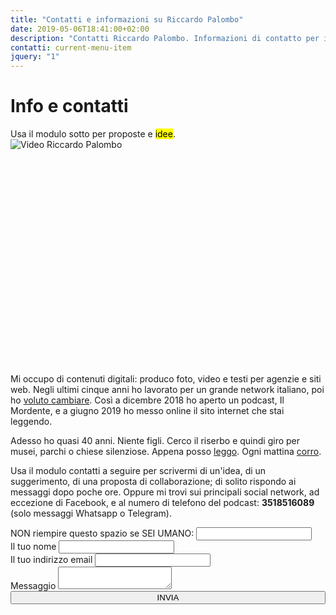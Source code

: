 ```yaml
---
title: "Contatti e informazioni su Riccardo Palombo"
date: 2019-05-06T18:41:00+02:00
description: "Contatti Riccardo Palombo. Informazioni di contatto per inviare email o messaggi a Riccardo Palombo."
contatti: current-menu-item
jquery: "1"
---
```


<div class="main-scroll">

<div class="row ">
            <div class="col-md-2"></div>
            <div class="col-md-4 no-padding-left col-sm-6">
                <div class="promo-box ">
                   <h1>Info e contatti</h1>
                    <span class="small-title">Usa il modulo sotto per proposte e <mark>idee</mark>.</span>
                </div>
            </div>
            <div class="col-md-4 no-padding col-sm-6">
       <div class="videoWrapper embed-responsive embed-responsive-4by3" style="padding-top:0;padding-bottom: 68.25%!important;margin-top:0;" data-yt-url="https://www.youtube.com/embed/T1WfeoSXKvU?autoplay=1">
            <img src="../img/video-riccardo-palombo.jpg" class="play-youtube-video lazyload" alt="Video Riccardo Palombo">
        </div>
            </div>


<div class="col-md-2 "></div>
            </div>
<div class="row-col-12">
            <div class="col-md-8 col-md-push-2 no-padding-left">             
<p>Mi occupo di contenuti digitali: produco foto, video e testi per agenzie e siti web. Negli ultimi cinque anni ho lavorato per un grande network italiano, poi ho <a href="/podcast/il-mordente-25/" title="Ascolta: perché ho cambiato lavoro e per fare cosa">voluto cambiare</a>. Così a dicembre 2018 ho aperto un podcast, Il Mordente, e a giugno 2019 ho messo online il sito internet che stai leggendo.</p>
</div>
        </div>
<div class="google-map-wrapper" id="map"></div>
<div class="row-col-12">
            <div class="col-md-8 col-md-push-2 no-padding-left">    
            <p>Adesso ho quasi 40 anni. Niente figli. Cerco il riserbo e quindi giro per musei, parchi o chiese silenziose. Appena posso <a href="/libri/" title="Vai alla sezione Libreria">leggo</a>. Ogni mattina <a href="https://www.strava.com/athletes/12993620" title="Profilo di Riccardo Palombo su Strava" target="_blank" rel="noopener" rel="nofollow">corro</a>.</p>         
<p>Usa il modulo contatti a seguire per scrivermi di un'idea, di un suggerimento, di una proposta di collaborazione; di solito rispondo ai messaggi dopo poche ore.
Oppure mi trovi sui principali social network, ad eccezione di Facebook, e al numero di telefono del podcast: <strong>3518516089</strong> (solo messaggi Whatsapp o Telegram).</p>
</div>
</div>
<!-- Form Contatti-->			  
<div class="row extended-row-contatti">
        <div class="row-overlay"></div>
        <div class="col-md-2 ">
        </div>
        <div class="col-md-8 col-sm-10 no-padding">
<form name="formcontatti" method="post" data-netlify="true" autocomplete="off" action="/conferma">
  <div class="hidden">
    <label>NON riempire questo spazio se SEI UMANO: <input name="bot-field" /></label>
  </div>
					<div>
						<label for="name">Il tuo nome</label>
						<input type="text" name="nome" id="name">
					</div>
					<div>
						<label for="email">Il tuo indirizzo email</label>
						<input type="email" name="email" id="email">
					</div>
					<div>
						<label for="message">Messaggio</label>
						<textarea name="messaggio" id="message"></textarea>
					</div>
					<button type="submit" style="width:100%">INVIA</button>
				</form>
        </div>
   </div>
<!-- Fine Form Contatti-->           
</div> <!-- main-scroll -->
<div class="grid-bg row">
            <div class="col-md-2"></div>
            <div class="col-md-2"></div>
            <div class="col-md-2"></div>
            <div class="col-md-2"></div>
            <div class="col-md-2"></div>
            <div class="col-md-2"></div>
</div>

<!-- Init Google Maps API -->
<script>
    function initMap() {

        // Specify features and elements to define styles.
        var styleArray = [
            {
                featureType: "all",
                stylers: [
                    { saturation: -100 }
                ]
            }
        ];

        var myLatLng = {lat: 41.917910, lng: 12.511263};

        // Create a map object and specify the DOM element for display.
        var map = new google.maps.Map(document.getElementById('map'), {
            center: myLatLng,
            scrollwheel: false,
            draggable: true,
            gestureHandling: 'cooperative',
            styles: styleArray,
            fullscreenControl: false,
            streetViewControl: true,
            zoom: 14,
            styles: [
                        {"elementType":"geometry","stylers":[{"color":"#f9f9f9"}]},
                        {"elementType":"labels.icon","stylers":[{"visibility":"off"}]},
                        {"elementType":"labels.text.fill","stylers":[{"color":"#616161"}]},
                        {"elementType":"labels.text.stroke","stylers":[{"color":"#f9f9f9"}]},
                        {"featureType":"administrative.land_parcel", "elementType":"labels.text.fill", "stylers":[{"color":"#bdbdbd"}]},
                        {"featureType":"poi","elementType":"geometry","stylers":[{"color":"#eeeeee"}]},
                        {"featureType":"poi","elementType":"labels.text.fill","stylers":[{"color":"#757575"}]},
                        {"featureType":"poi.park","elementType":"geometry","stylers":[{"color":"#e5e5e5"}]},
                        {"featureType":"poi.park","elementType":"labels.text.fill","stylers":[{"color":"#9e9e9e"}]},
                        {"featureType":"road","elementType":"geometry","stylers":[{"color":"#ffffff"}]},
                        {"featureType":"road.arterial","elementType":"labels.text.fill","stylers":[{"color":"#757575"}]},
                        {"featureType":"road.highway","elementType":"geometry","stylers":[{"color":"#dadada"}]},
                        {"featureType":"road.highway","elementType":"labels.text.fill","stylers":[{"color":"#616161"}]},
                        {"featureType":"road.local","elementType":"labels.text.fill","stylers":[{"color":"#9e9e9e"}]},
                        {"featureType":"transit.line","elementType":"geometry","stylers":[{"color":"#e5e5e5"}]},
                        {"featureType":"transit.station","elementType":"geometry","stylers":[{"color":"#eeeeee"}]},
                        {"featureType":"water","elementType":"geometry","stylers":[{"color":"#c9c9c9"}]},
                        {"featureType":"water","elementType":"labels.text.fill","stylers":[{"color":"#9e9e9e"}]},
                      ]
        });

    }
    
</script>
 
<script src="https://maps.googleapis.com/maps/api/js?key=AIzaSyDjlqXzXnP_4JpheqI40He2dM1H-43cGw4&callback=initMap"></script>
